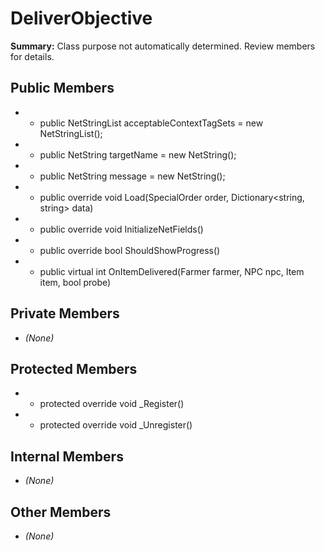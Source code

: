 # DeliverObjective

**Summary:** Class purpose not automatically determined. Review members for details.

## Public Members
- - public NetStringList acceptableContextTagSets = new NetStringList();
- - public NetString targetName = new NetString();
- - public NetString message = new NetString();
- - public override void Load(SpecialOrder order, Dictionary<string, string> data)
- - public override void InitializeNetFields()
- - public override bool ShouldShowProgress()
- - public virtual int OnItemDelivered(Farmer farmer, NPC npc, Item item, bool probe)

## Private Members
- *(None)*

## Protected Members
- - protected override void _Register()
- - protected override void _Unregister()

## Internal Members
- *(None)*

## Other Members
- *(None)*

